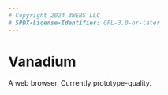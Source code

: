 ```yaml
---
# Copyright 2024 3WEBS LLC
# SPDX-License-Identifier: GPL-3.0-or-later
---
```


# Vanadium

A web browser. Currently prototype-quality.
